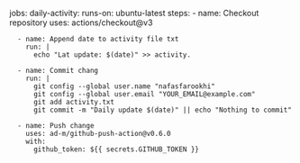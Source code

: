jobs:
  daily-activity:
    runs-on: ubuntu-latest
    steps:
      - name: Checkout repository
        uses: actions/checkout@v3

      - name: Append date to activity file txt
        run: |
          echo "Lat update: $(date)" >> activity.

      - name: Commit chang
        run: |
          git config --global user.name "nafasfarookhi"
          git config --global user.email "YOUR_EMAIL@example.com"
          git add activity.txt
          git commit -m "Daily update $(date)" || echo "Nothing to commit"

      - name: Push change
        uses: ad-m/github-push-action@v0.6.0
        with:
          github_token: ${{ secrets.GITHUB_TOKEN }}
